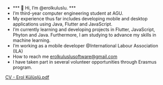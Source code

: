

-   *** 👋 Hi, I’m @erolkuluslu. ***
- I’m third-year computer engineering student at AGU.
- My experience thus far includes developing mobile and desktop applications using Java, Flutter and JavaScript.
- I’m currently learning and developing projects in Flutter, JavaScript, Phyton and Java. Furthermore, I am studying to advance my skills in machine learning.
- I’m working as a mobile developer @International Labour Association (ILA)
- How to reach me erolkuluslusoftware@gmail.com
- I have taken part in several volunteer opportunities through Erasmus program.


<!---
erolkuluslu/erolkuluslu is a ✨ special ✨ repository because its `README.md` (this file) appears on your GitHub profile.
You can click the Preview link to take a look at your changes.
--->
[CV - Erol Külüşlü.pdf](https://github.com/erolkuluslu/erolkuluslu/files/11041503/CV.-.Erol.Kuluslu.pdf)

